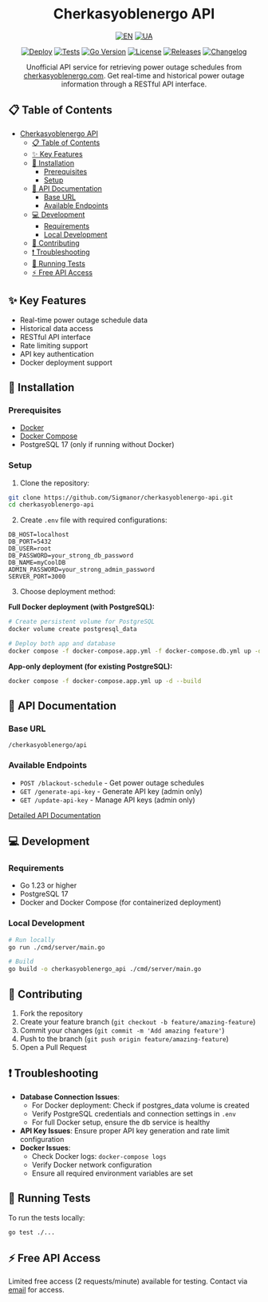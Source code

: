 <div align="center">

# Cherkasyoblenergo API

[![EN](https://img.shields.io/badge/English-0e7837.svg)](README.md) [![UA](https://img.shields.io/badge/Ukrainian-c9c9c9.svg)](README_UA.md)

[![Deploy](https://github.com/Sigmanor/cherkasyoblenergo-api/actions/workflows/deploy.yml/badge.svg)](https://github.com/Sigmanor/cherkasyoblenergo-api/actions/workflows/deploy.yml)
[![Tests](https://github.com/Sigmanor/cherkasyoblenergo-api/actions/workflows/tests.yml/badge.svg)](https://github.com/Sigmanor/cherkasyoblenergo-api/actions/workflows/tests.yml)
[![Go Version](https://img.shields.io/github/go-mod/go-version/Sigmanor/cherkasyoblenergo-api)](https://go.dev/)
[![License](https://img.shields.io/github/license/Think-Root/chappie_server)](LICENSE)
[![Releases](https://img.shields.io/github/release/Sigmanor/cherkasyoblenergo-api.svg)](https://github.com/Sigmanor/cherkasyoblenergo-api/releases)
[![Changelog](https://img.shields.io/badge/changelog-md-blue)](CHANGELOG.md)

Unofficial API service for retrieving power outage schedules from [cherkasyoblenergo.com](https://cherkasyoblenergo.com/). Get real-time and historical power outage information through a RESTful API interface.

</div>

## 📋 Table of Contents

- [Cherkasyoblenergo API](#cherkasyoblenergo-api)
  - [📋 Table of Contents](#-table-of-contents)
  - [✨ Key Features](#-key-features)
  - [🚀 Installation](#-installation)
    - [Prerequisites](#prerequisites)
    - [Setup](#setup)
  - [🔑 API Documentation](#-api-documentation)
    - [Base URL](#base-url)
    - [Available Endpoints](#available-endpoints)
  - [💻 Development](#-development)
    - [Requirements](#requirements)
    - [Local Development](#local-development)
  - [🤝 Contributing](#-contributing)
  - [❗ Troubleshooting](#-troubleshooting)
  - [🚦 Running Tests](#-running-tests)
  - [⚡ Free API Access](#-free-api-access)

## ✨ Key Features

- Real-time power outage schedule data
- Historical data access
- RESTful API interface
- Rate limiting support
- API key authentication
- Docker deployment support

## 🚀 Installation

### Prerequisites

- [Docker](https://docs.docker.com/engine/install/)
- [Docker Compose](https://docs.docker.com/compose/install/)
- PostgreSQL 17 (only if running without Docker)

### Setup

1. Clone the repository:

```bash
git clone https://github.com/Sigmanor/cherkasyoblenergo-api.git
cd cherkasyoblenergo-api
```

2. Create `.env` file with required configurations:

```properties
DB_HOST=localhost
DB_PORT=5432
DB_USER=root
DB_PASSWORD=your_strong_db_password
DB_NAME=myCoolDB
ADMIN_PASSWORD=your_strong_admin_password
SERVER_PORT=3000
```

3. Choose deployment method:

**Full Docker deployment (with PostgreSQL):**

```bash
# Create persistent volume for PostgreSQL
docker volume create postgresql_data

# Deploy both app and database
docker compose -f docker-compose.app.yml -f docker-compose.db.yml up -d --build
```

**App-only deployment (for existing PostgreSQL):**

```bash
docker compose -f docker-compose.app.yml up -d --build
```

## 🔑 API Documentation

### Base URL

```
/cherkasyoblenergo/api
```

### Available Endpoints

- `POST /blackout-schedule` - Get power outage schedules
- `GET /generate-api-key` - Generate API key (admin only)
- `GET /update-api-key` - Manage API keys (admin only)

[Detailed API Documentation](API.md)

## 💻 Development

### Requirements

- Go 1.23 or higher
- PostgreSQL 17
- Docker and Docker Compose (for containerized deployment)

### Local Development

```bash
# Run locally
go run ./cmd/server/main.go

# Build
go build -o cherkasyoblenergo_api ./cmd/server/main.go
```

## 🤝 Contributing

1. Fork the repository
2. Create your feature branch (`git checkout -b feature/amazing-feature`)
3. Commit your changes (`git commit -m 'Add amazing feature'`)
4. Push to the branch (`git push origin feature/amazing-feature`)
5. Open a Pull Request

## ❗ Troubleshooting

- **Database Connection Issues**:
  - For Docker deployment: Check if postgres_data volume is created
  - Verify PostgreSQL credentials and connection settings in `.env`
  - For full Docker setup, ensure the db service is healthy
- **API Key Issues**: Ensure proper API key generation and rate limit configuration
- **Docker Issues**:
  - Check Docker logs: `docker-compose logs`
  - Verify Docker network configuration
  - Ensure all required environment variables are set

## 🚦 Running Tests

To run the tests locally:

```bash
go test ./...
```

## ⚡ Free API Access

Limited free access (2 requests/minute) available for testing. Contact via [email](mailto:sigmanor@pm.me) for access.
